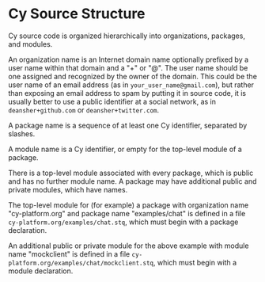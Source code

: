 Cy Source Structure
===================

Cy source code is organized hierarchically into organizations, packages, and modules.

An organization name is an Internet domain name optionally prefixed by a user name within that
domain and a "+" or "@".  The user name should be one assigned and recognized by the owner of the
domain.  This could be the user name of an email address (as in `your_user_name@gmail.com`), but
rather than exposing an email address to spam by putting it in source code, it is usually better to
use a public identifier at a social network, as in `deansher+github.com` or `deansher+twitter.com`.

A package name is a sequence of at least one Cy identifier, separated by slashes.

A module name is a Cy identifier, or empty for the top-level module of a package.

There is a top-level module associated with every package, which is public and has no further
module name.  A package may have additional public and private modules, which have names.

The top-level module for (for example) a package with organization name "cy-platform.org" and package name
"examples/chat" is defined in a file `cy-platform.org/examples/chat.stq`, which must begin with a package
declaration.

An additional public or private module for the above example with module name "mockclient" is
defined in a file `cy-platform.org/examples/chat/mockclient.stq`, which must begin with a module
declaration.
